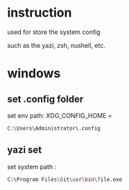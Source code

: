 # instruction

used for store the system config

such as the yazi, zsh, nushell, etc.

# windows

## set .config folder

set env path:
XDG_CONFIG_HOME =

```bash
C:\Users\Administrator\.config
```

## yazi set

set system path :

```bash
C:\Program Files\Git\usr\bin\file.exe
```
